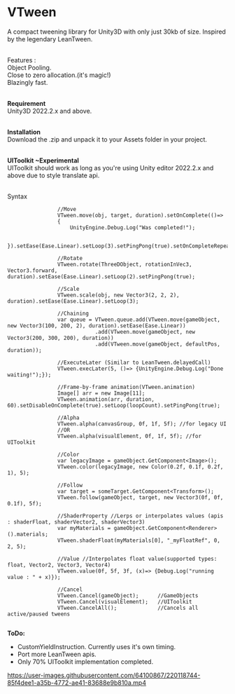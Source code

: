 # VTween
 A compact tweening library for Unity3D with only just 30kb of size. Inspired by the legendary LeanTween.  
 
 <br>Features : </br>
Object Pooling.  
Close to zero allocation.(it's magic!)  
Blazingly fast.

 <br>**Requirement**</br>
Unity3D 2022.2.x and above.  
 
 <br>**Installation**</br>
Download the .zip and unpack it to your Assets folder in your project.  

 <br>**UIToolkit ~Experimental**</br>
UIToolkit should work as long as you're using Unity editor 2022.2.x and above due to style translate api.  

 <br>Syntax</br>
```
                //Move
                VTween.move(obj, target, duration).setOnComplete(()=>
                {
                    UnityEngine.Debug.Log("Was completed!");
                    
                }).setEase(Ease.Linear).setLoop(3).setPingPong(true).setOnCompleteRepeat(true);

                //Rotate
                VTween.rotate(ThreeDObject, rotationInVec3, Vector3.forward, duration).setEase(Ease.Linear).setLoop(2).setPingPong(true);
                
                //Scale
                VTween.scale(obj, new Vector3(2, 2, 2), duration).setEase(Ease.Linear).setLoop(3);

                //Chaining
                var queue = VTween.queue.add(VTween.move(gameObject, new Vector3(100, 200, 2), duration).setEase(Ease.Linear))
                            .add(VTween.move(gameObject, new Vector3(200, 300, 200), duration))
                            .add(VTween.move(gameObject, defaultPos, duration));

                //ExecuteLater (Similar to LeanTween.delayedCall)
                VTween.execLater(5, ()=> {UnityEngine.Debug.Log("Done waiting!");});
                
                //Frame-by-frame animation(VTween.animation)
                Image[] arr = new Image[11];
                VTween.animation(arr, duration, 60).setDisableOnComplete(true).setLoop(loopCount).setPingPong(true);
                
                //Alpha
                VTween.alpha(canvasGroup, 0f, 1f, 5f); //for legacy UI
                //OR
                VTween.alpha(visualElement, 0f, 1f, 5f); //for UIToolkit
                
                //Color
                var legacyImage = gameObject.GetComponent<Image>();
                VTween.color(legacyImage, new Color(0.2f, 0.1f, 0.2f, 1), 5);
                
                //Follow
                var target = someTarget.GetComponent<Transform>();
                VTween.follow(gameObject, target, new Vector3(0f, 0f, 0.1f), 5f);
                
                //ShaderProperty //Lerps or interpolates values (apis : shaderFloat, shaderVector2, shaderVector3)
                var myMaterials = gameObject.GetComponent<Renderer>().materials;
                VTween.shaderFloat(myMaterials[0], "_myFloatRef", 0, 2, 5); 
                
                //Value //Interpolates float value(supported types: float, Vector2, Vector3, Vector4)
                VTween.value(0f, 5f, 3f, (x)=> {Debug.Log("running value : " + x)});

                //Cancel
                VTween.Cancel(gameObject);      //GameObjects
                VTween.Cancel(visualElement);   //UIToolkit
                VTween.CancelAll();             //Cancels all active/paused tweens
                
```
 
 **ToDo:**  
 - CustomYieldInstruction. Currently uses it's own timing.  
 - Port more LeanTween apis.
 - Only 70% UIToolkit implementation completed. 

https://user-images.githubusercontent.com/64100867/220118744-85f4dee1-a35b-4772-ae41-83688e9b810a.mp4

